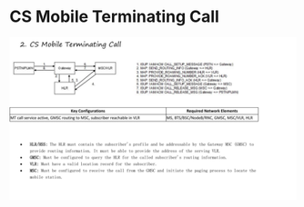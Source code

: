 # CS Mobile Terminating Call

![CS Mobile Terminating Call](Images/CS%20Mobile%20Terminating%20Call.png)